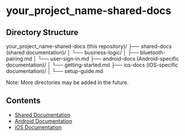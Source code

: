 # your_project_name-shared-docs

## Directory Structure

your_project_name-shared-docs (this repository)/
├── shared-docs (shared documentation)/
│   └── business-logic/
│       ├── bluetooth-pairing.md
│       └── user-sign-in.md
├── android-docs (Android-specific documentation)/
│   └── getting-started.md
├── ios-docs (iOS-specific documentation)/
│   └── setup-guide.md

Note: More directories may be added in the future.

## Contents

- [Shared Documentation](shared-docs/README.md)
- [Android Documentation](android-docs/README.md)
- [iOS Documentation](ios-docs/README.md)
